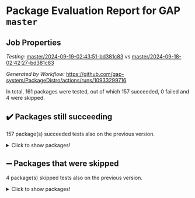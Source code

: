 # Package Evaluation Report for GAP `master`

## Job Properties

*Testing:* [master/2024-09-19-02:43:51-bd381c83](https://github.com/gap-system/PackageDistro/blob/data/reports/master/2024-09-19-02:43:51-bd381c83) vs [master/2024-09-18-02:42:27-bd381c83](https://github.com/gap-system/PackageDistro/blob/data/reports/master/2024-09-18-02:42:27-bd381c83)

*Generated by Workflow:* https://github.com/gap-system/PackageDistro/actions/runs/10933299716

In total, 161 packages were tested, out of which 157 succeeded, 0 failed and 4 were skipped.

## :heavy_check_mark: Packages still succeeding

157 package(s) succeeded tests also on the previous version.
<details><summary>Click to show packages!</summary>

- 4ti2interface 2023.02-04 [(success)](https://github.com/gap-system/PackageDistro/actions/runs/10933299716/job/30351822202)
- ace 5.6.2 [(success)](https://github.com/gap-system/PackageDistro/actions/runs/10933299716/job/30351825480)
- aclib 1.3.2 [(success)](https://github.com/gap-system/PackageDistro/actions/runs/10933299716/job/30351826086)
- agt 0.3.1 [(success)](https://github.com/gap-system/PackageDistro/actions/runs/10933299716/job/30351826545)
- alnuth 3.2.1 [(success)](https://github.com/gap-system/PackageDistro/actions/runs/10933299716/job/30351826826)
- anupq 3.3.0 [(success)](https://github.com/gap-system/PackageDistro/actions/runs/10933299716/job/30351827982)
- atlasrep 2.1.9 [(success)](https://github.com/gap-system/PackageDistro/actions/runs/10933299716/job/30351829108)
- autodoc 2023.06.19 [(success)](https://github.com/gap-system/PackageDistro/actions/runs/10933299716/job/30351829288)
- automata 1.16 [(success)](https://github.com/gap-system/PackageDistro/actions/runs/10933299716/job/30351829437)
- automgrp 1.3.2 [(success)](https://github.com/gap-system/PackageDistro/actions/runs/10933299716/job/30351829628)
- autpgrp 1.11 [(success)](https://github.com/gap-system/PackageDistro/actions/runs/10933299716/job/30351829854)
- cap 2024.09-14 [(success)](https://github.com/gap-system/PackageDistro/actions/runs/10933299716/job/30351830029)
- caratinterface 2.3.6 [(success)](https://github.com/gap-system/PackageDistro/actions/runs/10933299716/job/30351830209)
- cddinterface 2024.09.01 [(success)](https://github.com/gap-system/PackageDistro/actions/runs/10933299716/job/30351830464)
- circle 1.6.6 [(success)](https://github.com/gap-system/PackageDistro/actions/runs/10933299716/job/30351830716)
- classicpres 1.22 [(success)](https://github.com/gap-system/PackageDistro/actions/runs/10933299716/job/30351830924)
- cohomolo 1.6.11 [(success)](https://github.com/gap-system/PackageDistro/actions/runs/10933299716/job/30351831112)
- congruence 1.2.7 [(success)](https://github.com/gap-system/PackageDistro/actions/runs/10933299716/job/30351831320)
- corefreesub 0.6 [(success)](https://github.com/gap-system/PackageDistro/actions/runs/10933299716/job/30351831538)
- corelg 1.57 [(success)](https://github.com/gap-system/PackageDistro/actions/runs/10933299716/job/30351831761)
- crime 1.6 [(success)](https://github.com/gap-system/PackageDistro/actions/runs/10933299716/job/30351831927)
- crisp 1.4.6 [(success)](https://github.com/gap-system/PackageDistro/actions/runs/10933299716/job/30351832195)
- crypting 0.10.5 [(success)](https://github.com/gap-system/PackageDistro/actions/runs/10933299716/job/30351832385)
- cryst 4.1.27 [(success)](https://github.com/gap-system/PackageDistro/actions/runs/10933299716/job/30351832550)
- crystcat 1.1.10 [(success)](https://github.com/gap-system/PackageDistro/actions/runs/10933299716/job/30351832754)
- ctbllib 1.3.9 [(success)](https://github.com/gap-system/PackageDistro/actions/runs/10933299716/job/30351832957)
- cubefree 1.19 [(success)](https://github.com/gap-system/PackageDistro/actions/runs/10933299716/job/30351833145)
- curlinterface 2.4.0 [(success)](https://github.com/gap-system/PackageDistro/actions/runs/10933299716/job/30351833330)
- cvec 2.8.2 [(success)](https://github.com/gap-system/PackageDistro/actions/runs/10933299716/job/30351833523)
- datastructures 0.3.1 [(success)](https://github.com/gap-system/PackageDistro/actions/runs/10933299716/job/30351833691)
- deepthought 1.0.7 [(success)](https://github.com/gap-system/PackageDistro/actions/runs/10933299716/job/30351833875)
- design 1.8 [(success)](https://github.com/gap-system/PackageDistro/actions/runs/10933299716/job/30351834066)
- difsets 2.3.1 [(success)](https://github.com/gap-system/PackageDistro/actions/runs/10933299716/job/30351834234)
- digraphs 1.9.0 [(success)](https://github.com/gap-system/PackageDistro/actions/runs/10933299716/job/30351834426)
- edim 1.3.8 [(success)](https://github.com/gap-system/PackageDistro/actions/runs/10933299716/job/30351834615)
- example 4.3.4 [(success)](https://github.com/gap-system/PackageDistro/actions/runs/10933299716/job/30351834789)
- examplesforhomalg 2023.10-01 [(success)](https://github.com/gap-system/PackageDistro/actions/runs/10933299716/job/30351835020)
- factint 1.6.3 [(success)](https://github.com/gap-system/PackageDistro/actions/runs/10933299716/job/30351835250)
- ferret 1.0.14 [(success)](https://github.com/gap-system/PackageDistro/actions/runs/10933299716/job/30351835455)
- fga 1.5.0 [(success)](https://github.com/gap-system/PackageDistro/actions/runs/10933299716/job/30351835638)
- fining 1.5.6 [(success)](https://github.com/gap-system/PackageDistro/actions/runs/10933299716/job/30351835772)
- float 1.0.5 [(success)](https://github.com/gap-system/PackageDistro/actions/runs/10933299716/job/30351835945)
- format 1.4.4 [(success)](https://github.com/gap-system/PackageDistro/actions/runs/10933299716/job/30351836117)
- forms 1.2.12 [(success)](https://github.com/gap-system/PackageDistro/actions/runs/10933299716/job/30351836290)
- fplsa 1.2.6 [(success)](https://github.com/gap-system/PackageDistro/actions/runs/10933299716/job/30351836447)
- fr 2.4.13 [(success)](https://github.com/gap-system/PackageDistro/actions/runs/10933299716/job/30351836605)
- francy 2.0.3 [(success)](https://github.com/gap-system/PackageDistro/actions/runs/10933299716/job/30351836779)
- fwtree 1.3 [(success)](https://github.com/gap-system/PackageDistro/actions/runs/10933299716/job/30351836928)
- gapdoc 1.6.7 [(success)](https://github.com/gap-system/PackageDistro/actions/runs/10933299716/job/30351837134)
- gauss 2023.08-01 [(success)](https://github.com/gap-system/PackageDistro/actions/runs/10933299716/job/30351837316)
- gaussforhomalg 2024.08-01 [(success)](https://github.com/gap-system/PackageDistro/actions/runs/10933299716/job/30351837554)
- gbnp 1.1.0 [(success)](https://github.com/gap-system/PackageDistro/actions/runs/10933299716/job/30351837744)
- generalizedmorphismsforcap 2024.09-02 [(success)](https://github.com/gap-system/PackageDistro/actions/runs/10933299716/job/30351837915)
- genss 1.6.9 [(success)](https://github.com/gap-system/PackageDistro/actions/runs/10933299716/job/30351838086)
- gradedmodules 2024.01-01 [(success)](https://github.com/gap-system/PackageDistro/actions/runs/10933299716/job/30351838266)
- gradedringforhomalg 2024.07-01 [(success)](https://github.com/gap-system/PackageDistro/actions/runs/10933299716/job/30351838420)
- grape 4.9.1 [(success)](https://github.com/gap-system/PackageDistro/actions/runs/10933299716/job/30351838594)
- groupoids 1.74 [(success)](https://github.com/gap-system/PackageDistro/actions/runs/10933299716/job/30351838783)
- grpconst 2.6.5 [(success)](https://github.com/gap-system/PackageDistro/actions/runs/10933299716/job/30351838936)
- guarana 0.96.3 [(success)](https://github.com/gap-system/PackageDistro/actions/runs/10933299716/job/30351839105)
- guava 3.19 [(success)](https://github.com/gap-system/PackageDistro/actions/runs/10933299716/job/30351839245)
- hap 1.65 [(success)](https://github.com/gap-system/PackageDistro/actions/runs/10933299716/job/30351839446)
- hapcryst 0.1.15 [(success)](https://github.com/gap-system/PackageDistro/actions/runs/10933299716/job/30351839674)
- hecke 1.5.4 [(success)](https://github.com/gap-system/PackageDistro/actions/runs/10933299716/job/30351839841)
- help 4.0 [(success)](https://github.com/gap-system/PackageDistro/actions/runs/10933299716/job/30351840024)
- homalg 2024.01-01 [(success)](https://github.com/gap-system/PackageDistro/actions/runs/10933299716/job/30351840248)
- homalgtocas 2023.11-01 [(success)](https://github.com/gap-system/PackageDistro/actions/runs/10933299716/job/30351840474)
- idrel 2.48 [(success)](https://github.com/gap-system/PackageDistro/actions/runs/10933299716/job/30351840656)
- images 1.3.3 [(success)](https://github.com/gap-system/PackageDistro/actions/runs/10933299716/job/30351840842)
- intpic 0.4.0 [(success)](https://github.com/gap-system/PackageDistro/actions/runs/10933299716/job/30351841000)
- io 4.9.0 [(success)](https://github.com/gap-system/PackageDistro/actions/runs/10933299716/job/30351841180)
- io_forhomalg 2023.02-04 [(success)](https://github.com/gap-system/PackageDistro/actions/runs/10933299716/job/30351841312)
- irredsol 1.4.4 [(success)](https://github.com/gap-system/PackageDistro/actions/runs/10933299716/job/30351841477)
- json 2.2.2 [(success)](https://github.com/gap-system/PackageDistro/actions/runs/10933299716/job/30351841642)
- jupyterkernel 1.5.1 [(success)](https://github.com/gap-system/PackageDistro/actions/runs/10933299716/job/30351841798)
- jupyterviz 1.5.6 [(success)](https://github.com/gap-system/PackageDistro/actions/runs/10933299716/job/30351841956)
- kan 1.37 [(success)](https://github.com/gap-system/PackageDistro/actions/runs/10933299716/job/30351842108)
- kbmag 1.5.11 [(success)](https://github.com/gap-system/PackageDistro/actions/runs/10933299716/job/30351842280)
- laguna 3.9.7 [(success)](https://github.com/gap-system/PackageDistro/actions/runs/10933299716/job/30351842449)
- liealgdb 2.2.1 [(success)](https://github.com/gap-system/PackageDistro/actions/runs/10933299716/job/30351842642)
- liepring 2.9.1 [(success)](https://github.com/gap-system/PackageDistro/actions/runs/10933299716/job/30351842793)
- liering 2.4.2 [(success)](https://github.com/gap-system/PackageDistro/actions/runs/10933299716/job/30351842986)
- linearalgebraforcap 2024.09-04 [(success)](https://github.com/gap-system/PackageDistro/actions/runs/10933299716/job/30351843133)
- lins 0.9 [(success)](https://github.com/gap-system/PackageDistro/actions/runs/10933299716/job/30351843313)
- localizeringforhomalg 2023.10-01 [(success)](https://github.com/gap-system/PackageDistro/actions/runs/10933299716/job/30351843440)
- loops 3.4.4 [(success)](https://github.com/gap-system/PackageDistro/actions/runs/10933299716/job/30351843590)
- lpres 1.1.1 [(success)](https://github.com/gap-system/PackageDistro/actions/runs/10933299716/job/30351843780)
- majoranaalgebras 1.5.2 [(success)](https://github.com/gap-system/PackageDistro/actions/runs/10933299716/job/30351843926)
- mapclass 1.4.6 [(success)](https://github.com/gap-system/PackageDistro/actions/runs/10933299716/job/30351844095)
- matgrp 0.70 [(success)](https://github.com/gap-system/PackageDistro/actions/runs/10933299716/job/30351844285)
- matricesforhomalg 2024.08-05 [(success)](https://github.com/gap-system/PackageDistro/actions/runs/10933299716/job/30351844518)
- modisom 2.5.4 [(success)](https://github.com/gap-system/PackageDistro/actions/runs/10933299716/job/30351844681)
- modulepresentationsforcap 2024.09-02 [(success)](https://github.com/gap-system/PackageDistro/actions/runs/10933299716/job/30351844864)
- modules 2024.01-01 [(success)](https://github.com/gap-system/PackageDistro/actions/runs/10933299716/job/30351845042)
- monoidalcategories 2024.09-05 [(success)](https://github.com/gap-system/PackageDistro/actions/runs/10933299716/job/30351845227)
- nconvex 2022.09-01 [(success)](https://github.com/gap-system/PackageDistro/actions/runs/10933299716/job/30351845420)
- nilmat 1.4.2 [(success)](https://github.com/gap-system/PackageDistro/actions/runs/10933299716/job/30351845568)
- nock 1.5 [(success)](https://github.com/gap-system/PackageDistro/actions/runs/10933299716/job/30351845704)
- normalizinterface 1.3.7 [(success)](https://github.com/gap-system/PackageDistro/actions/runs/10933299716/job/30351845875)
- nq 2.5.11 [(success)](https://github.com/gap-system/PackageDistro/actions/runs/10933299716/job/30351846135)
- numericalsgps 1.4.0 [(success)](https://github.com/gap-system/PackageDistro/actions/runs/10933299716/job/30351846303)
- openmath 11.5.3 [(success)](https://github.com/gap-system/PackageDistro/actions/runs/10933299716/job/30351846456)
- orb 4.9.1 [(success)](https://github.com/gap-system/PackageDistro/actions/runs/10933299716/job/30351846634)
- packagemanager 1.5 [(success)](https://github.com/gap-system/PackageDistro/actions/runs/10933299716/job/30351846822)
- patternclass 2.4.5 [(success)](https://github.com/gap-system/PackageDistro/actions/runs/10933299716/job/30351847008)
- permut 2.0.5 [(success)](https://github.com/gap-system/PackageDistro/actions/runs/10933299716/job/30351847205)
- polenta 1.3.10 [(success)](https://github.com/gap-system/PackageDistro/actions/runs/10933299716/job/30351847400)
- polymaking 0.8.7 [(success)](https://github.com/gap-system/PackageDistro/actions/runs/10933299716/job/30351847581)
- primgrp 3.4.4 [(success)](https://github.com/gap-system/PackageDistro/actions/runs/10933299716/job/30351847909)
- profiling 2.6.0 [(success)](https://github.com/gap-system/PackageDistro/actions/runs/10933299716/job/30351848042)
- qdistrnd 0.9.4 [(success)](https://github.com/gap-system/PackageDistro/actions/runs/10933299716/job/30351848196)
- qpa 1.35 [(success)](https://github.com/gap-system/PackageDistro/actions/runs/10933299716/job/30351848423)
- quagroup 1.8.4 [(success)](https://github.com/gap-system/PackageDistro/actions/runs/10933299716/job/30351848632)
- radiroot 2.9 [(success)](https://github.com/gap-system/PackageDistro/actions/runs/10933299716/job/30351848817)
- rcwa 4.7.1 [(success)](https://github.com/gap-system/PackageDistro/actions/runs/10933299716/job/30351849009)
- rds 1.8 [(success)](https://github.com/gap-system/PackageDistro/actions/runs/10933299716/job/30351849151)
- recog 1.4.2 [(success)](https://github.com/gap-system/PackageDistro/actions/runs/10933299716/job/30351849311)
- repndecomp 1.3.0 [(success)](https://github.com/gap-system/PackageDistro/actions/runs/10933299716/job/30351849482)
- repsn 3.1.2 [(success)](https://github.com/gap-system/PackageDistro/actions/runs/10933299716/job/30351849676)
- resclasses 4.7.3 [(success)](https://github.com/gap-system/PackageDistro/actions/runs/10933299716/job/30351850252)
- ringsforhomalg 2024.06-01 [(success)](https://github.com/gap-system/PackageDistro/actions/runs/10933299716/job/30351850436)
- sco 2023.08-01 [(success)](https://github.com/gap-system/PackageDistro/actions/runs/10933299716/job/30351850632)
- scscp 2.4.3 [(success)](https://github.com/gap-system/PackageDistro/actions/runs/10933299716/job/30351850825)
- semigroups 5.3.7 [(success)](https://github.com/gap-system/PackageDistro/actions/runs/10933299716/job/30351851016)
- sglppow 2.4 [(success)](https://github.com/gap-system/PackageDistro/actions/runs/10933299716/job/30351851173)
- sgpviz 0.999.6 [(success)](https://github.com/gap-system/PackageDistro/actions/runs/10933299716/job/30351851314)
- simpcomp 2.1.14 [(success)](https://github.com/gap-system/PackageDistro/actions/runs/10933299716/job/30351851473)
- singular 2024.06.03 [(success)](https://github.com/gap-system/PackageDistro/actions/runs/10933299716/job/30351851643)
- sl2reps 1.1 [(success)](https://github.com/gap-system/PackageDistro/actions/runs/10933299716/job/30351851855)
- sla 1.6.2 [(success)](https://github.com/gap-system/PackageDistro/actions/runs/10933299716/job/30351852006)
- smallantimagmas 0.2.12 [(success)](https://github.com/gap-system/PackageDistro/actions/runs/10933299716/job/30351852173)
- smallgrp 1.5.4 [(success)](https://github.com/gap-system/PackageDistro/actions/runs/10933299716/job/30351852335)
- smallsemi 0.7.1 [(success)](https://github.com/gap-system/PackageDistro/actions/runs/10933299716/job/30351852483)
- sonata 2.9.6 [(success)](https://github.com/gap-system/PackageDistro/actions/runs/10933299716/job/30351852628)
- sophus 1.27 [(success)](https://github.com/gap-system/PackageDistro/actions/runs/10933299716/job/30351852764)
- sotgrps 1.3 [(success)](https://github.com/gap-system/PackageDistro/actions/runs/10933299716/job/30351852924)
- spinsym 1.5.2 [(success)](https://github.com/gap-system/PackageDistro/actions/runs/10933299716/job/30351853083)
- standardff 1.0 [(success)](https://github.com/gap-system/PackageDistro/actions/runs/10933299716/job/30351853255)
- symbcompcc 1.3.2 [(success)](https://github.com/gap-system/PackageDistro/actions/runs/10933299716/job/30351853419)
- thelma 1.3 [(success)](https://github.com/gap-system/PackageDistro/actions/runs/10933299716/job/30351853585)
- tomlib 1.2.11 [(success)](https://github.com/gap-system/PackageDistro/actions/runs/10933299716/job/30351853751)
- toolsforhomalg 2024.07-01 [(success)](https://github.com/gap-system/PackageDistro/actions/runs/10933299716/job/30351853904)
- toric 1.9.6 [(success)](https://github.com/gap-system/PackageDistro/actions/runs/10933299716/job/30351854039)
- toricvarieties 2022.07.13 [(success)](https://github.com/gap-system/PackageDistro/actions/runs/10933299716/job/30351854191)
- transgrp 3.6.5 [(success)](https://github.com/gap-system/PackageDistro/actions/runs/10933299716/job/30351854373)
- typeset 1.2.2 [(success)](https://github.com/gap-system/PackageDistro/actions/runs/10933299716/job/30351854564)
- ugaly 4.1.3 [(success)](https://github.com/gap-system/PackageDistro/actions/runs/10933299716/job/30351854716)
- unipot 1.6 [(success)](https://github.com/gap-system/PackageDistro/actions/runs/10933299716/job/30351854917)
- unitlib 4.2.0 [(success)](https://github.com/gap-system/PackageDistro/actions/runs/10933299716/job/30351855108)
- utils 0.85 [(success)](https://github.com/gap-system/PackageDistro/actions/runs/10933299716/job/30351855271)
- uuid 0.7 [(success)](https://github.com/gap-system/PackageDistro/actions/runs/10933299716/job/30351855556)
- walrus 0.9991 [(success)](https://github.com/gap-system/PackageDistro/actions/runs/10933299716/job/30351855801)
- wedderga 4.10.5 [(success)](https://github.com/gap-system/PackageDistro/actions/runs/10933299716/job/30351855988)
- xmod 2.92 [(success)](https://github.com/gap-system/PackageDistro/actions/runs/10933299716/job/30351856153)
- xmodalg 1.23 [(success)](https://github.com/gap-system/PackageDistro/actions/runs/10933299716/job/30351856323)
- yangbaxter 0.10.6 [(success)](https://github.com/gap-system/PackageDistro/actions/runs/10933299716/job/30351856473)
- zeromqinterface 0.16 [(success)](https://github.com/gap-system/PackageDistro/actions/runs/10933299716/job/30351856721)
</details>

## :heavy_minus_sign: Packages that were skipped

4 package(s) skipped tests also on the previous version.
<details><summary>Click to show packages!</summary>

- browse 1.8.21 [(skipped)](https://github.com/gap-system/PackageDistro/actions/runs/10933299716/job/30351526321)
- itc 1.5.1 [(skipped)](https://github.com/gap-system/PackageDistro/actions/runs/10933299716/job/30351526321)
- polycyclic 2.16 [(skipped)](https://github.com/gap-system/PackageDistro/actions/runs/10933299716/job/30351526321)
- xgap 4.32 [(skipped)](https://github.com/gap-system/PackageDistro/actions/runs/10933299716/job/30351526321)
</details>

